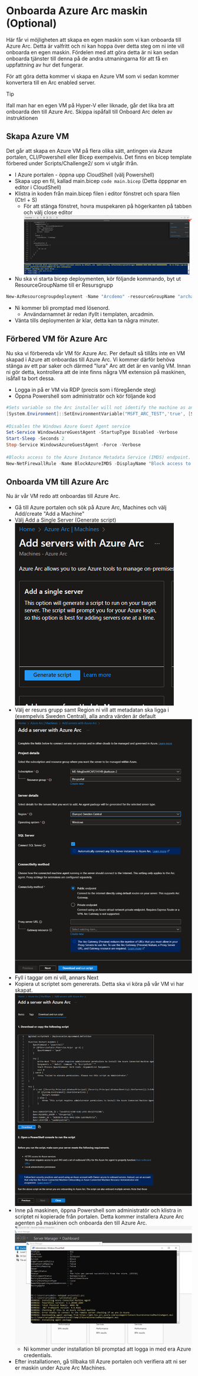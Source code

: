 # Onboarda Azure Arc maskin (Optional)

Här får vi möjligheten att skapa en egen maskin som vi kan onboarda till Azure Arc. Detta är valfritt och ni kan hoppa över detta steg om ni inte vill onboarda en egen maskin. Fördelen med att göra detta är ni kan sedan onboarda tjänster till denna på de andra utmaningarna för att få en uppfattning av hur det fungerar.

För att göra detta kommer vi skapa en Azure VM som vi sedan kommer konvertera till en Arc enabled server. 

> [!TIP]
> Ifall man har en egen VM på Hyper-V eller liknade, går det lika bra att onboarda den till Azure Arc. Skippa ispåfall till Onboard Arc delen av instruktionen

## Skapa Azure VM
Det går att skapa en Azure VM på flera olika sätt, antingen via Azure portalen, CLI/Powershell eller Bicep exempelvis. Det finns en bicep template förbered under Scripts/Challenge2/ som vi utgår ifrån.

 - I Azure portalen - öppna upp CloudShell (välj Powershell)
 - Skapa upp en fil, kallad main.bicep `code main.bicep` (Detta öpppnar en editor i CloudShell)
 - Klistra in koden från main.bicep filen i editor fönstret och spara filen (Ctrl + S)
    - För att stänga fönstret, hovra muspekaren på högerkanten på tabben och välj close editor ![Close ](./img/cloudshell1.png)
 - Nu ska vi starta bicep deploymenten, kör följande kommando, byt ut ResourceGroupName till er Resursgrupp
```powershell
New-AzResourcegroupdeployment -Name "Arcdemo" -resourceGroupName "archack-rg" -TemplateFile ./main.bicep -Verbose
```
 - Ni kommer bli promptad med lösenord. 
    - Användarnamnet är redan ifyllt i templaten, arcadmin.
 - Vänta tills deploymenten är klar, detta kan ta några minuter.

## Förbered VM för Azure Arc
Nu ska vi förbereda vår VM för Azure Arc. Per default så tillåts inte en VM skapad i Azure att onboardas till Azure Arc. Vi kommer därför behöva stänga av ett par saker och därmed "lura" Arc att det är en vanlig VM. Innan ni gör detta, kontrollera att de inte finns några VM extension på maskinen, isåfall ta bort dessa.

 - Logga in på er VM via RDP (precis som i föregående steg)
 - Öppna Powershell som administratör och kör följande kod 
 ```powershell
#Sets variable so the Arc installer will not identify the machine as an Azure VM. 
[System.Environment]::SetEnvironmentVariable("MSFT_ARC_TEST",'true', [System.EnvironmentVariableTarget]::Machine)

#Disables the Windows Azure Guest Agent service 
Set-Service WindowsAzureGuestAgent -StartupType Disabled -Verbose
Start-Sleep -Seconds 2
Stop-Service WindowsAzureGuestAgent -Force -Verbose

#Blocks access to the Azure Instance Metadata Service (IMDS) endpoint.
New-NetFirewallRule -Name BlockAzureIMDS -DisplayName "Block access to Azure IMDS" -Enabled True -Profile Any -Direction Outbound -Action Block -RemoteAddress 169.254.169.254
```

## Onboarda VM till Azure Arc

Nu är vår VM redo att onboardas till Azure Arc. 

- Gå till Azure portalen och sök på Azure Arc, Machines och välj Add/create "Add a Machine"
- Välj Add a Single Server (Generate script) ![1](./img/onboard1.png)
- Välj er resurs grupp samt Region ni vill att metadatan ska ligga i (exempelvis Sweden Central), alla andra värden är default ![1](./img/onboard2.png)
- Fyll i taggar om ni vill, annars Next
- Kopiera ut scriptet som genererats. Detta ska vi köra på vår VM vi har skapat. ![1](./img/onboard3.png)
- Inne på maskinen, öppna Powershell som administratör och klistra in scriptet ni kopierade från portalen. Detta kommer installera Azure Arc agenten på maskinen och onboarda den till Azure Arc. ![1](./img/onboard4.png)
  - Ni kommer under installation bli promptad att logga in med era Azure credentials.
- Efter installationen, gå tillbaka till Azure portalen och verifiera att ni ser er maskin under Azure Arc Machines.